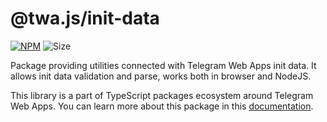 # @twa.js/init-data

[npm-badge]: https://img.shields.io/npm/v/@twa.js/init-data?logo=npm

[npm-link]: https://npmjs.com/package/@twa.js/init-data

[size-badge]: https://img.shields.io/bundlephobia/minzip/@twa.js/init-data

[![NPM][npm-badge]][npm-link]
![Size][size-badge]

Package providing utilities connected with Telegram Web Apps init data. It
allows init data validation and parse, works both in browser and NodeJS.

This library is a part of TypeScript packages ecosystem around Telegram Web
Apps. You can learn more about this package in this
[documentation](https://docs.twa.dev/docs/libraries/twa-init-data).
